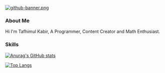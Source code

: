 [![github-banner.png](https://i.postimg.cc/MKQbxnGv/github-banner.png)](https://postimg.cc/CzwfsLkg)

<!--
### Hi I'm Tafhimul Kabir, A Programmer, Content Creator and Math Enthusiast.
-->

### About Me
Hi I'm Tafhimul Kabir, A Programmer, Content Creator and Math Enthusiast.


### Skills



[![Anurag's GitHub stats](https://github-readme-stats.vercel.app/api?username=tafhimulkabir&theme=aura_dark&show_icons=true)](https://github.com/anuraghazra/github-readme-stats)

[![Top Langs](https://github-readme-stats.vercel.app/api/top-langs/?username=tafhimulkabir&exclude_repo=github-readme-stats,anuraghazra.github.io)](https://github.com/anuraghazra/github-readme-stats)
<!--


![Anurag's GitHub stats](https://github-readme-stats.vercel.app/api?username=tafhimulkabir&theme=dark&show_icons=true)
[![Anurag's GitHub stats](https://github-readme-stats.vercel.app/api?username=tafhimulkabir)](https://github.com/anuraghazra/github-readme-stats)

**tafhimulkabir/tafhimulkabir** is a ✨ _special_ ✨ repository because its `README.md` (this file) appears on your GitHub profile.

Here are some ideas to get you started:

- 🔭 I’m currently working on ...
- 🌱 I’m currently learning ...
- 👯 I’m looking to collaborate on ...
- 🤔 I’m looking for help with ...
- 💬 Ask me about ...
- 📫 How to reach me: ...
- 😄 Pronouns: ...
- ⚡ Fun fact: ...
-->
